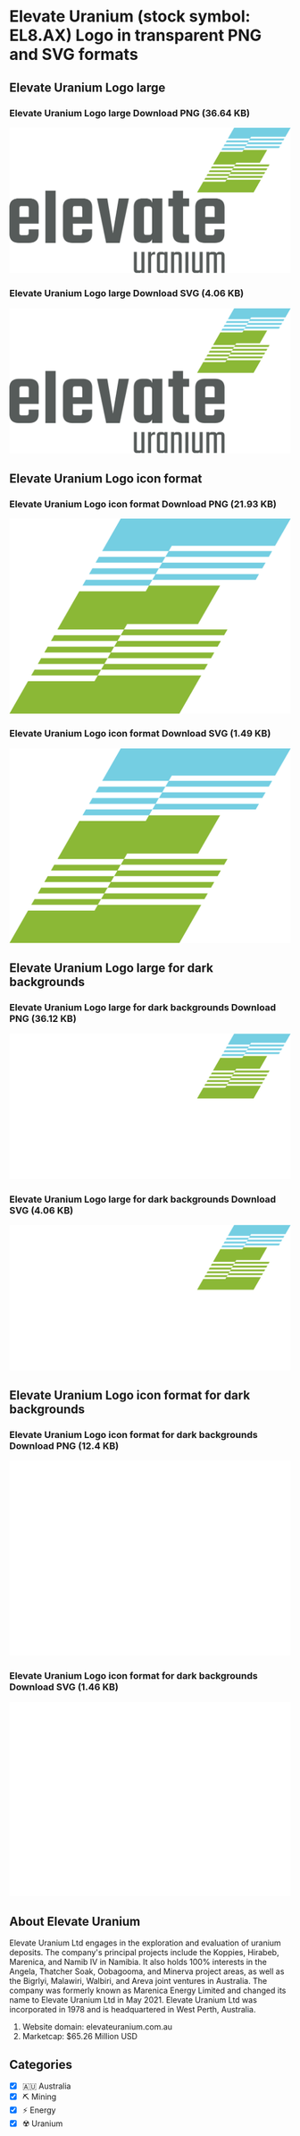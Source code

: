 # Elevate Uranium (stock symbol: EL8.AX) Logo in transparent PNG and SVG formats

## Elevate Uranium Logo large

### Elevate Uranium Logo large Download PNG (36.64 KB)

![Elevate Uranium Logo large Download PNG (36.64 KB)](/img/orig/EL8.AX_BIG-77c4cbb2.png)

### Elevate Uranium Logo large Download SVG (4.06 KB)

![Elevate Uranium Logo large Download SVG (4.06 KB)](/img/orig/EL8.AX_BIG-df8994dd.svg)

## Elevate Uranium Logo icon format

### Elevate Uranium Logo icon format Download PNG (21.93 KB)

![Elevate Uranium Logo icon format Download PNG (21.93 KB)](/img/orig/EL8.AX-b75d56cb.png)

### Elevate Uranium Logo icon format Download SVG (1.49 KB)

![Elevate Uranium Logo icon format Download SVG (1.49 KB)](/img/orig/EL8.AX-13e244a5.svg)

## Elevate Uranium Logo large for dark backgrounds

### Elevate Uranium Logo large for dark backgrounds Download PNG (36.12 KB)

![Elevate Uranium Logo large for dark backgrounds Download PNG (36.12 KB)](/img/orig/EL8.AX_BIG.D-826d6ade.png)

### Elevate Uranium Logo large for dark backgrounds Download SVG (4.06 KB)

![Elevate Uranium Logo large for dark backgrounds Download SVG (4.06 KB)](/img/orig/EL8.AX_BIG.D-c4f201ef.svg)

## Elevate Uranium Logo icon format for dark backgrounds

### Elevate Uranium Logo icon format for dark backgrounds Download PNG (12.4 KB)

![Elevate Uranium Logo icon format for dark backgrounds Download PNG (12.4 KB)](/img/orig/EL8.AX.D-37de199c.png)

### Elevate Uranium Logo icon format for dark backgrounds Download SVG (1.46 KB)

![Elevate Uranium Logo icon format for dark backgrounds Download SVG (1.46 KB)](/img/orig/EL8.AX.D-85b650ab.svg)

## About Elevate Uranium

Elevate Uranium Ltd engages in the exploration and evaluation of uranium deposits. The company's principal projects include the Koppies, Hirabeb, Marenica, and Namib IV in Namibia. It also holds 100% interests in the Angela, Thatcher Soak, Oobagooma, and Minerva project areas, as well as the Bigrlyi, Malawiri, Walbiri, and Areva joint ventures in Australia. The company was formerly known as Marenica Energy Limited and changed its name to Elevate Uranium Ltd in May 2021. Elevate Uranium Ltd was incorporated in 1978 and is headquartered in West Perth, Australia.

1. Website domain: elevateuranium.com.au
2. Marketcap: $65.26 Million USD


## Categories
- [x] 🇦🇺 Australia
- [x] ⛏️ Mining
- [x] ⚡ Energy
- [x] ☢️ Uranium
